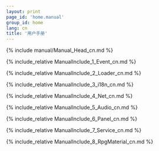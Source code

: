 ```yaml
---
layout: print
page_id: 'home.manual'
group_id: home
lang: cn
title: '用户手册'
---
```

{% include manual/Manual_Head_cn.md %}

{% include_relative ManualInclude_1_Event_cn.md %}

{% include_relative ManualInclude_2_Loader_cn.md %}

{% include_relative ManualInclude_3_i18n_cn.md %}

{% include_relative ManualInclude_4_Net_cn.md %}

{% include_relative ManualInclude_5_Audio_cn.md %}

{% include_relative ManualInclude_6_Panel_cn.md %}

{% include_relative ManualInclude_7_Service_cn.md %}

{% include_relative ManualInclude_8_RpgMaterial_cn.md %}